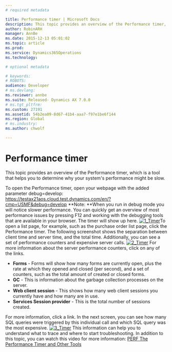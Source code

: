 ```yaml
---
# required metadata

title: Performance timer | Microsoft Docs
description: This topic provides an overview of the Performance timer, which is a tool that helps you to determine why your system's performance might be slow. 
author: RobinARH
manager: AnnBe
ms.date: 2015-12-13 05:01:02
ms.topic: article
ms.prod: 
ms.service: Dynamics365Operations
ms.technology: 

# optional metadata

# keywords: 
# ROBOTS: 
audience: Developer
# ms.devlang: 
ms.reviewer: annbe
ms.suite: Released- Dynamics AX 7.0.0
# ms.tgt_pltfrm: 
ms.custom: 27191
ms.assetid: 54b2ea09-8d67-41b4-aaa7-f97e1be6f144
ms.region: Global
# ms.industry: 
ms.author: chwolf

---
```


# Performance timer

This topic provides an overview of the Performance timer, which is a tool that helps you to determine why your system's performance might be slow. 

To open the Performance timer, open your webpage with the added parameter debug=develop: <https://testax21aos.cloud.test.dynamics.com/en/?cmp=USMF&debug=develop> **Note: **When you run in debug mode you will notice slower performance. You can quickly get an overview of most performance issues by pressing F12 and working with the debugging tools that are available in your browser. The timer will show up here. [![1\_Timer](./media/1_timer.png)](./media/1_timer.png)To open a list page, for example, such as the purchase order list page, click the Performance timer. The following screenshot shows the separation between client time and server time, and the total time. Additionally, you can see a set of performance counters and expensive server calls. [![2\_Timer](./media/2_timer.png)](./media/2_timer.png) For more information about the server performance counters, click on any of the links.

-   **Forms** - Forms will show how many forms are currently open, plus the rate at which they opened and closed (per second), and a set of counters, such as the total amount of created or closed forms.
-   **GC** - This is information about the garbage collection processes on the server.
-   **Web client session** - This shows how many web client sessions you currently have and how many are in use.
-   **Services Session provider** - This is the total number of sessions created.

For more information, click a link. In the next screen, you can see how many SQL queries were triggered by this individual call and which SQL query was the most expensive. [![3\_Timer](./media/3_timer.png)](./media/3_timer.png) This information can help you to understand what to trace and where to start troubleshooting. In addition to this topic, you can watch this video for more information: [PERF The Performance Timer and Other Tools](https://mix.office.com/watch/ij5cqidra5q3)

